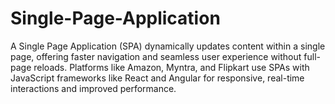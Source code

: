 # Single-Page-Application
A Single Page Application (SPA) dynamically updates content within a single page, offering faster navigation and seamless user experience without full-page reloads. Platforms like Amazon, Myntra, and Flipkart use SPAs with JavaScript frameworks like React and Angular for responsive, real-time interactions and improved performance.
